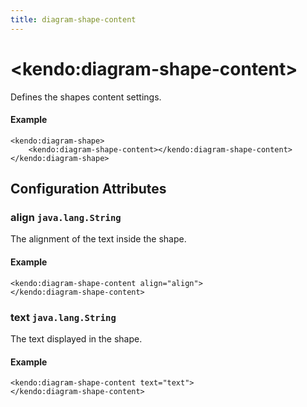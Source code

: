 ```yaml
---
title: diagram-shape-content
---
```


# \<kendo:diagram-shape-content\>

Defines the shapes content settings.

#### Example
    <kendo:diagram-shape>
        <kendo:diagram-shape-content></kendo:diagram-shape-content>
    </kendo:diagram-shape>

## Configuration Attributes

### align `java.lang.String`

The alignment of the text inside the shape.

#### Example
    <kendo:diagram-shape-content align="align">
    </kendo:diagram-shape-content>

### text `java.lang.String`

The text displayed in the shape.

#### Example
    <kendo:diagram-shape-content text="text">
    </kendo:diagram-shape-content>


